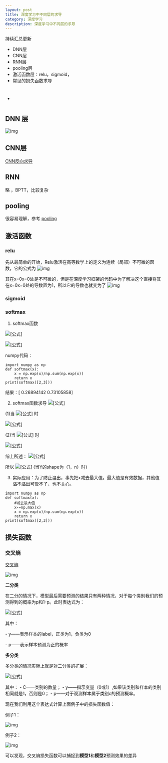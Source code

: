 ```yaml
---
layout: post
title: 深度学习中不同层的求导
category: 深度学习
description: 深度学习中不同层的求导
---
```


持续汇总更新

- DNN层
- CNN层
- RNN层
- pooling层
- 激活函数层：relu，sigmoid，
- 常见的损失函数求导
- #

## DNN 层

![img](https://pic2.zhimg.com/80/v2-d003e09134b0b053294504c6a3283afd_hd.jpg)

## CNN层

[CNN反向求导](https://zhuanlan.zhihu.com/p/40951745  )

## RNN

略 ，BPTT，比较复杂

## pooling

很容易理解，参考 [pooling](https://blog.csdn.net/qq_21190081/article/details/72871704 )

## 激活函数

### relu

先从最简单的开始，Relu激活在高等数学上的定义为连续（局部）不可微的函数，它的公式为 
![img](https://pic1.zhimg.com/80/v2-785de5cba744620011f2d3df50acaf62_hd.png)

其在x=0x=0处是不可微的，但是在深度学习框架的代码中为了解决这个直接将其在x=0x=0处的导数置为1，所以它的导数也就变为了 
![img](https://pic2.zhimg.com/80/v2-906e110cb9dd5ffcff073a9544c59bd9_hd.png)

### sigmoid

### softmax

1. softmax函数

![[公式]](https://www.zhihu.com/equation?tex=%5Cbegin%7Balign%7D+%26%E8%AE%BEX%3D%5Bx_1%2Cx_2%2C%5Ccdots%2Cx_n%5D%2CY%3Dsoftmax%28X%29%3D%5By_1%2Cy_2%2C%5Ccdots%2Cy_n%5D%5C%5C%26%E5%88%99y_i%3D%5Cfrac%7Be%5E%7Bx_i%7D%7D%7B%5Csum%5Climits_%7Bj%3D1%7D%5E%7Bn%7De%5E%7Bx_j%7D%7D%2C%E6%98%BE%E7%84%B6%5Csum%5Climits_%7Bi%3D1%7D%5Eny_i%3D1+%5Cend%7Balign%7D)

![[公式]](https://www.zhihu.com/equation?tex=%E4%BE%8B%E5%A6%82%EF%BC%9AX%3D%5B2%2C3%5D%EF%BC%8C%E5%88%99Y%3Dsoftmax%28X%29%3D%5B%5Cfrac%7Be%5E2%7D%7Be%5E2%2Be%5E3%7D%2C%5Cfrac%7Be%5E3%7D%7Be%5E2%2Be%5E3%7D%5D)

numpy代码：

```python3
import numpy as np
def softmax(x):
    x = np.exp(x)/np.sum(np.exp(x))
    return x
print(softmax([2,3]))
```

结果：[ 0.26894142 0.73105858]



2. softmax函数求导 ![[公式]](https://www.zhihu.com/equation?tex=%5Cfrac%7B%5Cpartial+y_i%7D%7B%5Cpartial+x_j%7D)

(1)当 ![[公式]](https://www.zhihu.com/equation?tex=i%3Dj) 时

![[公式]](https://www.zhihu.com/equation?tex=%5Cbegin%7Balign%7D+%5Cfrac%7B%5Cpartial+y_i%7D%7B%5Cpartial+x_j%7D%26%3D%5Cfrac%7B%5Cpartial+y_i%7D%7B%5Cpartial+x_i%7D+%5C%5C+%26%3D%5Cfrac%7B%5Cpartial%7D%7B%5Cpartial+x_i%7D%28%5Cfrac%7Be%5E%7Bx_i%7D%7D%7B%5Csum_ke%5E%7Bx_k%7D%7D%29+%5C%5C%26%3D%5Cfrac%7B%28e%5E%7Bx_i%7D%29%5E%7B%27%7D%28%5Csum_ke%5E%7Bx_k%7D%29-e%5E%7Bx_i%7D%28%5Csum_ke%5E%7Bx_k%7D%29%5E%7B%27%7D%7D%7B%28%5Csum_ke%5E%7Bx_k%7D%29%5E2%7D+%5C%5C+%26%3D%5Cfrac%7Be%5E%7Bx_i%7D%5Ccdot%28%5Csum_ke%5E%7Bx_k%7D%29-e%5E%7Bx_i%7D%5Ccdot+e%5E%7Bx_i%7D%7D%7B%28%5Csum_ke%5E%7Bx_k%7D%29%5E2%7D+%5C%5C+%26%3D%5Cfrac%7Be%5E%7Bx_i%7D%5Ccdot%28%5Csum_ke%5E%7Bx_k%7D%29%7D%7B%28%5Csum_ke%5E%7Bx_k%7D%29%5E2%7D-%5Cfrac+%7Be%5E%7Bx_i%7D%5Ccdot+e%5E%7Bx_i%7D%7D%7B%28%5Csum_ke%5E%7Bx_k%7D%29%5E2%7D+%5C%5C+%26%3D%5Cfrac%7Be%5E%7Bx_i%7D%7D%7B%5Csum_ke%5E%7Bx_k%7D%7D-%5Cfrac%7Be%5E%7Bx_i%7D%7D%7B%5Csum_ke%5E%7Bx_k%7D%7D%5Ccdot+%5Cfrac%7Be%5E%7Bx_i%7D%7D%7B%5Csum_ke%5E%7Bx_k%7D%7D%5C%5C%26%3Dy_i-y_i%5Ccdot+y_i%5C%5C%26%3Dy_i%281-y_i%29+%5Cend%7Balign%7D)

(2)当 ![[公式]](https://www.zhihu.com/equation?tex=i%5Cne+j) 时

![[公式]](https://www.zhihu.com/equation?tex=%5Cbegin%7Baligned%7D+%5Cfrac%7B%5Cpartial+y_i%7D%7B%5Cpartial+x_j%7D%26%3D%5Cfrac%7B%5Cpartial%7D%7B%5Cpartial+x_j%7D%28%5Cfrac%7Be%5E%7Bx_i%7D%7D%7B%5Csum_ke%5E%7Bx_k%7D%7D%29+%5C%5C%26%3D%5Cfrac%7B%28e%5E%7Bx_i%7D%29%5E%7B%27%7D%28%5Csum_ke%5E%7Bx_k%7D%29-e%5E%7Bx_i%7D%28%5Csum_ke%5E%7Bx_k%7D%29%5E%7B%27%7D%7D%7B%28%5Csum_ke%5E%7Bx_k%7D%29%5E2%7D+%5C%5C%26%3D%5Cfrac%7B0%5Ccdot%28%5Csum_ke%5E%7Bx_k%7D%29-e%5E%7Bx_i%7D%5Ccdot+e%5E%7Bx_j%7D%7D%7B%28%5Csum_ke%5E%7Bx_k%7D%29%5E2%7D+%5C%5C%26%3D%5Cfrac%7B-e%5E%7Bx_i%7D%5Ccdot+e%5E%7Bx_j%7D%7D%7B%28%5Csum_ke%5E%7Bx_k%7D%29%5E2%7D+%5C%5C%26%3D-%5Cfrac%7Be%5E%7Bx_i%7D%7D%7B%5Csum_ke%5E%7Bx_k%7D%7D%5Ccdot+%5Cfrac%7Be%5E%7Bx_j%7D%7D%7B%5Csum_ke%5E%7Bx_k%7D%7D%5C%5C%26%3D-y_i%5Ccdot+y_j+%5Cend%7Baligned%7D)

综上所述： ![[公式]](https://www.zhihu.com/equation?tex=%5Cfrac%7B%5Cpartial+y_i%7D%7B%5Cpartial+x_j%7D%3D%5Cleft%5C%7B+%5Cbegin%7Baligned%7D+%26%3Dy_i-y_iy_i+%2C%E5%BD%93i%3Dj%5C%5C+%26%3D+0-y_i%5Ccdot+y_j+%EF%BC%8C+%E5%BD%93+i+%5Cne+j+%5C%5C+%5Cend%7Baligned%7D+%5Cright.)

所以 ![[公式]](https://www.zhihu.com/equation?tex=%5Cfrac%7B%5Cpartial+Y%7D%7B%5Cpartial+X%7D%3Ddiag%28Y%29-Y%5ET%5Ccdot+Y) (当Y的shape为（1，n）时)

3. 实际应用：为了防止溢出，事先把x减去最大值。最大值是有效数据，其他值溢不溢出可管不了，也不关心。

```python3
import numpy as np
def softmax(x):
    #减去最大值
    x-=np.max(x)
    x = np.exp(x)/np.sum(np.exp(x))
    return x
print(softmax([2,3]))
```



## 损失函数

### 交叉熵

[交叉熵](https://zhuanlan.zhihu.com/p/75971638 )

![img](https://pic2.zhimg.com/80/v2-f718b2ad294053cc488dad3de6c372a5_hd.jpg)

**二分类**

在二分的情况下，模型最后需要预测的结果只有两种情况，对于每个类别我们的预测得到的概率为p和1-p。此时表达式为：

![[公式]](https://www.zhihu.com/equation?tex=%5Cbegin%7Balign%7DJ+%3D+%E2%88%92%5By%5Ccdot+log%28p%29%2B%281%E2%88%92y%29%5Ccdot+log%281%E2%88%92p%29%5D%5Cend%7Balign%7D+%5C%5C)

其中：

\- y——表示样本的label，正类为1，负类为0

\- p——表示样本预测为正的概率

**多分类**

多分类的情况实际上就是对二分类的扩展：

![[公式]](https://www.zhihu.com/equation?tex=%5Cbegin%7Balign%7DJ+%3D+-%5Csum_%7Bi%3D1%7D%5EC+y_%7Bi%7D%5Clog%28p_%7Bi%7D%29%5Cend%7Balign%7D+%5C%5C)

其中： - C——类别的数量； - y——指示变量（0或1）,如果该类别和样本的类别相同就是1，否则是0； - p——对于观测样本属于类别c的预测概率。

现在我们利用这个表达式计算上面例子中的损失函数值：

例子1：

![img](https://pic2.zhimg.com/80/v2-e010052b907fde905cbeeea46fd2b1fd_hd.jpg)

例子2：

![img](https://pic1.zhimg.com/80/v2-4ed8fa6dd2d14a5b76244b00cd54bf64_hd.jpg)

可以发现，交叉熵损失函数可以捕捉到**模型1**和**模型2**预测效果的差异